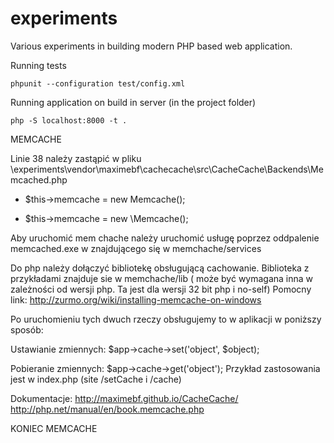 # experiments
Various experiments in building modern PHP based web application.

Running tests

	phpunit --configuration test/config.xml

Running application on build in server (in the project folder)

	php -S localhost:8000 -t .

MEMCACHE

Linie 38 należy zastąpić w pliku
\experiments\vendor\maximebf\cachecache\src\CacheCache\Backends\Memcached.php
- $this->memcache = new Memcache();
+ $this->memcache = new \Memcache(); 

Aby uruchomić mem chache należy uruchomić usługę
poprzez oddpalenie memcached.exe w znajdującego się w memchache/services

Do php należy dołączyć bibliotekę obsługującą cachowanie.
Biblioteka z przykładami znajduje sie w memchache/lib ( może być wymagana inna w zależności od wersji php. Ta jest dla wersji 32 bit php i no-self)
Pomocny link: http://zurmo.org/wiki/installing-memcache-on-windows

Po uruchomieniu tych dwuch rzeczy obsługujemy to w aplikacji w poniższy sposób:

Ustawianie zmiennych:
$app->cache->set('object', $object);

Pobieranie zmiennych:
$app->cache->get('object');
Przykład zastosowania jest w index.php (site /setCache i /cache)

Dokumentacje:
http://maximebf.github.io/CacheCache/
http://php.net/manual/en/book.memcache.php

KONIEC MEMCACHE